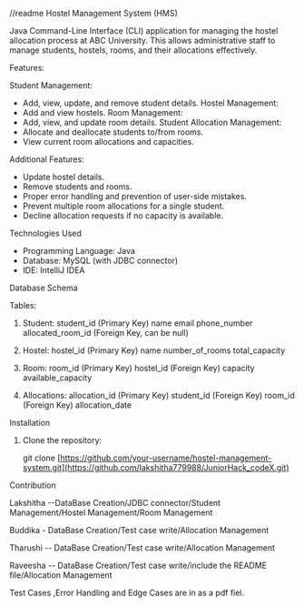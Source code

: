 //readme 
 Hostel Management System (HMS)

 Java Command-Line Interface (CLI) application for managing the hostel allocation process at ABC University. This  allows administrative staff to manage students, hostels, rooms, and their allocations effectively.

Features:

Student Management:
  - Add, view, update, and remove student details.
Hostel Management:
  - Add and view hostels.
Room Management:
  - Add, view, and update room details.
Student Allocation Management:
  - Allocate and deallocate students to/from rooms.
  - View current room allocations and capacities.

 Additional Features:
- Update hostel details.
- Remove students and rooms.
- Proper error handling and prevention of user-side mistakes.
- Prevent multiple room allocations for a single student.
- Decline allocation requests if no capacity is available.


Technologies Used
- Programming Language: Java
- Database: MySQL (with JDBC connector)
- IDE: IntelliJ IDEA 



 Database Schema

Tables:
1. Student: 
   student_id (Primary Key)
   name
   email
   phone_number
   allocated_room_id (Foreign Key, can be null)

2. Hostel: 
   hostel_id (Primary Key)
   name
   number_of_rooms
   total_capacity

3. Room:
   room_id (Primary Key)
   hostel_id (Foreign Key)
   capacity
   available_capacity

4. Allocations:
   allocation_id (Primary Key)
   student_id (Foreign Key)
   room_id (Foreign Key)
   allocation_date



Installation

1. Clone the repository:
   
   git clone [https://github.com/your-username/hostel-management-system.git](https://github.com/lakshitha779988/JuniorHack_codeX.git)



Contribution

Lakshitha --DataBase Creation/JDBC connector/Student Management/Hostel Management/Room Management

Buddika  - DataBase Creation/Test case write/Allocation Management

Tharushi  -- DataBase Creation/Test case write/Allocation Management

Raveesha -- DataBase Creation/Test case write/include the README file/Allocation Management

  
Test Cases ,Error Handling and Edge Cases are in as a pdf fiel.
